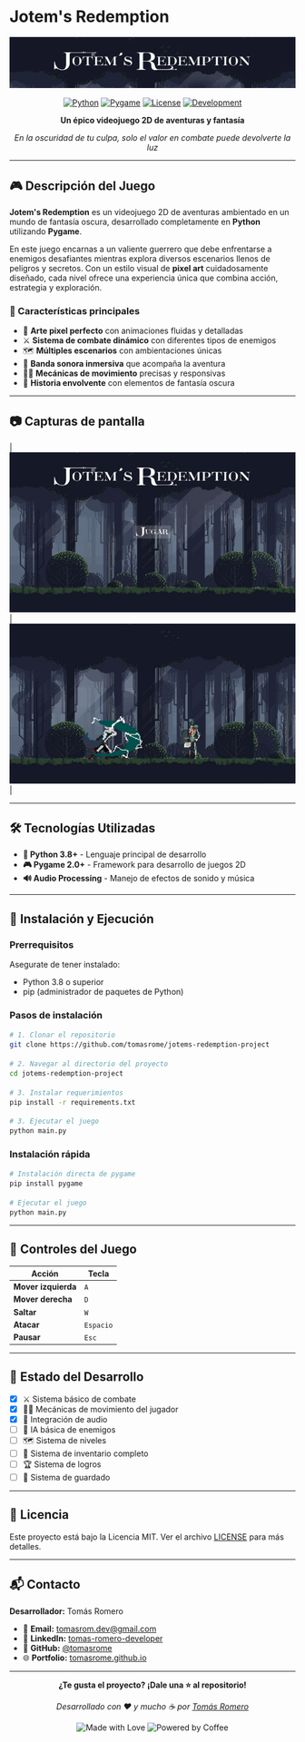 #  Jotem's Redemption

<div align="center">
  
![Game Banner](assets/image/banner.jpg)

[![Python](https://img.shields.io/badge/Python-3.8+-blue?style=for-the-badge&logo=python&logoColor=white)](https://www.python.org/)
[![Pygame](https://img.shields.io/badge/Pygame-2.0+-green?style=for-the-badge&logo=python&logoColor=white)](https://www.pygame.org/)
[![License](https://img.shields.io/badge/License-MIT-yellow?style=for-the-badge)](LICENSE)
[![Development](https://img.shields.io/badge/Status-En_Desarrollo-orange?style=for-the-badge)](https://github.com/tuusuario/jotems-redemption)

**Un épico videojuego 2D de aventuras y fantasía**

*En la oscuridad de tu culpa, solo el valor en combate puede devolverte la luz*

</div>

---

## 🎮 Descripción del Juego

**Jotem's Redemption** es un videojuego 2D de aventuras ambientado en un mundo de fantasía oscura, desarrollado completamente en **Python** utilizando **Pygame**. 

En este juego encarnas a un valiente guerrero que debe enfrentarse a enemigos desafiantes mientras explora diversos escenarios llenos de peligros y secretos. Con un estilo visual de **pixel art** cuidadosamente diseñado, cada nivel ofrece una experiencia única que combina acción, estrategia y exploración.

### 🌟 Características principales

- 🎨 **Arte pixel perfecto** con animaciones fluidas y detalladas
- ⚔️ **Sistema de combate dinámico** con diferentes tipos de enemigos
- 🗺️ **Múltiples escenarios** con ambientaciones únicas
- 🎵 **Banda sonora inmersiva** que acompaña la aventura
- 🏃‍♂️ **Mecánicas de movimiento** precisas y responsivas
- 📖 **Historia envolvente** con elementos de fantasía oscura

---

## 📷 Capturas de pantalla  

| ![Captura-1](assets/image/screen1.jpg) | ![Captura-2](assets/image/screen2.jpg) |  


---

## 🛠️ Tecnologías Utilizadas

- **🐍 Python 3.8+** - Lenguaje principal de desarrollo
- **🎮 Pygame 2.0+** - Framework para desarrollo de juegos 2D
- **🔊 Audio Processing** - Manejo de efectos de sonido y música

---

## 🚀 Instalación y Ejecución

### Prerrequisitos

Asegurate de tener instalado:
- Python 3.8 o superior
- pip (administrador de paquetes de Python)

### Pasos de instalación

```bash
# 1. Clonar el repositorio
git clone https://github.com/tomasrome/jotems-redemption-project

# 2. Navegar al directorio del proyecto
cd jotems-redemption-project

# 3. Instalar requerimientos
pip install -r requirements.txt

# 3. Ejecutar el juego
python main.py
```

### Instalación rápida

```bash
# Instalación directa de pygame
pip install pygame

# Ejecutar el juego
python main.py
```

---

## 🎯 Controles del Juego

| Acción | Tecla |
|--------|-------|
| **Mover izquierda** | `A` |
| **Mover derecha** | `D` |
| **Saltar** | `W` |
| **Atacar** | `Espacio` |
| **Pausar** | `Esc` |

---

## 🔄 Estado del Desarrollo

- [x] ⚔️ Sistema básico de combate
- [x] 🏃‍♂️ Mecánicas de movimiento del jugador
- [x] 🎵 Integración de audio
- [ ] 👹 IA básica de enemigos
- [ ] 🗺️ Sistema de niveles
- [ ] 🎒 Sistema de inventario completo
- [ ] 🏆 Sistema de logros
- [ ] 💾 Sistema de guardado

---

## 📄 Licencia

Este proyecto está bajo la Licencia MIT. Ver el archivo [LICENSE](LICENSE) para más detalles.

---

## 📬 Contacto

**Desarrollador:** Tomás Romero

- 📧 **Email:** [tomasrom.dev@gmail.com](mailto:tomasrom.dev@gmail.com)
- 💼 **LinkedIn:** [tomas-romero-developer](https://www.linkedin.com/in/tomas-romero-developer)
- 🐙 **GitHub:** [@tomasrome](https://github.com/tomasrome)
- 🌐 **Portfolio:** [tomasrome.github.io](https://tomasrome.github.io)

---

<div align="center">

**¿Te gusta el proyecto? ¡Dale una ⭐ al repositorio!**

*Desarrollado con ❤️ y mucho ☕ por [Tomás Romero](https://github.com/tomasrome)*

![Made with Love](https://img.shields.io/badge/Made%20with-❤️-red?style=for-the-badge)
![Powered by Coffee](https://img.shields.io/badge/Powered%20by-☕-brown?style=for-the-badge)

</div>
